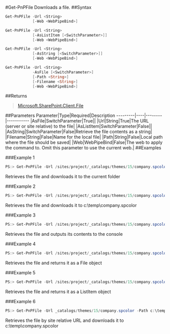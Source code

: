 #Get-PnPFile
Downloads a file.
##Syntax
```powershell
Get-PnPFile -Url <String>
            [-Web <WebPipeBind>]
```


```powershell
Get-PnPFile -Url <String>
            [-AsListItem [<SwitchParameter>]]
            [-Web <WebPipeBind>]
```


```powershell
Get-PnPFile -Url <String>
            [-AsString [<SwitchParameter>]]
            [-Web <WebPipeBind>]
```


```powershell
Get-PnPFile -Url <String>
            -AsFile [<SwitchParameter>]
            [-Path <String>]
            [-Filename <String>]
            [-Web <WebPipeBind>]
```


##Returns
>[Microsoft.SharePoint.Client.File](https://msdn.microsoft.com/en-us/library/microsoft.sharepoint.client.file.aspx)

##Parameters
Parameter|Type|Required|Description
---------|----|--------|-----------
|AsFile|SwitchParameter|True||
|Url|String|True|The URL (server or site relative) to the file|
|AsListItem|SwitchParameter|False||
|AsString|SwitchParameter|False|Retrieve the file contents as a string|
|Filename|String|False|Name for the local file|
|Path|String|False|Local path where the file should be saved|
|Web|WebPipeBind|False|The web to apply the command to. Omit this parameter to use the current web.|
##Examples

###Example 1
```powershell
PS:> Get-PnPFile -Url /sites/project/_catalogs/themes/15/company.spcolor
```
Retrieves the file and downloads it to the current folder

###Example 2
```powershell
PS:> Get-PnPFile -Url /sites/project/_catalogs/themes/15/company.spcolor -Path c:\temp -FileName company.spcolor
```
Retrieves the file and downloads it to c:\temp\company.spcolor

###Example 3
```powershell
PS:> Get-PnPFile -Url /sites/project/_catalogs/themes/15/company.spcolor -AsString
```
Retrieves the file and outputs its contents to the console

###Example 4
```powershell
PS:> Get-PnPFile -Url /sites/project/_catalogs/themes/15/company.spcolor -AsFile
```
Retrieves the file and returns it as a File object

###Example 5
```powershell
PS:> Get-PnPFile -Url /sites/project/_catalogs/themes/15/company.spcolor -AsListItem
```
Retrieves the file and returns it as a ListItem object

###Example 6
```powershell
PS:> Get-PnPFile -Url _catalogs/themes/15/company.spcolor -Path c:\temp -FileName company.spcolor
```
Retrieves the file by site relative URL and downloads it to c:\temp\company.spcolor
